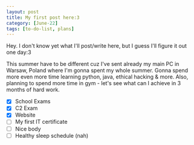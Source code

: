 ```yaml
---
layout: post
title: My first post here:3
category: [June-22]
tags: [to-do-list, plans]
---
```


Hey. I don't know yet what I'll post/write here, but I guess I'll figure it out one day:3

This summer have to be different cuz I've sent already my main PC in Warsaw, Poland where I'm gonna spent my whole summer. Gonna spend more even more time learning python, java, ethical hacking & more. Also, planning to spend more time in gym - let's see what can I achieve in 3 months of hard work.

- [x] School Exams
- [X] C2 Exam
- [X] Website
- [ ] My first IT certificate
- [ ] Nice body
- [ ] Healthy sleep schedule (nah)
